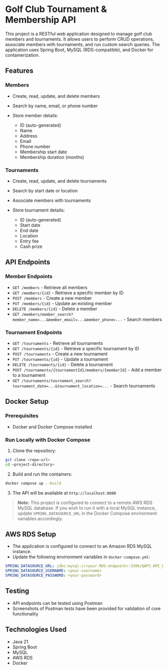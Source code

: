 # Golf Club Tournament & Membership API

This project is a RESTful web application designed to manage golf club members and tournaments. It allows users to perform CRUD operations, associate members with tournaments, and run custom search queries. The application uses Spring Boot, MySQL (RDS-compatible), and Docker for containerization.

## Features

### Members

* Create, read, update, and delete members
* Search by name, email, or phone number
* Store member details:

    * ID (auto-generated)
    * Name
    * Address
    * Email
    * Phone number
    * Membership start date
    * Membership duration (months)

### Tournaments

* Create, read, update, and delete tournaments
* Search by start date or location
* Associate members with tournaments
* Store tournament details:

    * ID (auto-generated)
    * Start date
    * End date
    * Location
    * Entry fee
    * Cash prize

## API Endpoints

### Member Endpoints

* `GET /members` - Retrieve all members
* `GET /members/{id}` - Retrieve a specific member by ID
* `POST /members` - Create a new member
* `PUT /members/{id}` - Update an existing member
* `DELETE /members/{id}` - Delete a member
* `GET /members/member_search?member_name=...&member_email=...&member_phone=...` - Search members

### Tournament Endpoints

* `GET /tournaments` - Retrieve all tournaments
* `GET /tournaments/{id}` - Retrieve a specific tournament by ID
* `POST /tournaments` - Create a new tournament
* `PUT /tournaments/{id}` - Update a tournament
* `DELETE /tournaments/{id}` - Delete a tournament
* `POST /tournaments/{tournamentId}/members/{memberId}` - Add a member to a tournament
* `GET /tournaments/tournament_search?tournament_date=...&tournament_location=...` - Search tournaments

## Docker Setup

### Prerequisites

* Docker and Docker Compose installed

### Run Locally with Docker Compose

1. Clone the repository:

```bash
git clone <repo-url>
cd <project-directory>
```

2. Build and run the containers:

```bash
docker compose up --build
```

3. The API will be available at `http://localhost:8080`

> **Note:** This project is configured to connect to a remote AWS RDS MySQL database. If you wish to run it with a local MySQL instance, update `SPRING_DATASOURCE_URL` in the Docker Compose environment variables accordingly.

## AWS RDS Setup

* The application is configured to connect to an Amazon RDS MySQL instance.
* Update the following environment variables in `docker-compose.yml`:

```yaml
SPRING_DATASOURCE_URL: jdbc:mysql://<your-RDS-endpoint>:3306/QAP3_API_DB
SPRING_DATASOURCE_USERNAME: <your-username>
SPRING_DATASOURCE_PASSWORD: <your-password>
```

## Testing

* API endpoints can be tested using Postman
* Screenshots of Postman tests have been provided for validation of core functionality

## Technologies Used

* Java 21
* Spring Boot
* MySQL 
* AWS RDS
* Docker